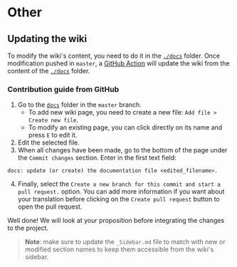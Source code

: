 # Other

## Updating the wiki

To modify the wiki's content, you need to do it in the
[`./docs`](https://github.com/datagir/nosgestesclimat/tree/master/docs)
folder.
Once modification pushed in `master`, a [GitHub
Action](https://github.com/datagir/nosgestesclimat/blob/master/.github/workflows/publish-wiki.yaml)
will update the wiki from the content of the
[`./docs`](https://github.com/datagir/nosgestesclimat/tree/master/docs)
folder.

### Contribution guide from GitHub

1. Go to the
   [`docs`](https://github.com/datagir/nosgestesclimat/tree/master/docs)
   folder in the `master` branch.
   - To add new wiki page, you need to create a new file: `Add file > Create new file`.
   - To modify an existing page, you can click directly on its name and press
     `E` to edit it.
2. Edit the selected file.
3. When all changes have been made, go to the bottom of the page under the `Commit changes` section. Enter in the first text field:

```
docs: update (or create) the documentation file <edited_filename>.
```

4. Finally, select the `Create a new branch for this commit and start a pull request.` option. You can add more information if you want about your
   translation before clicking on the `Create pull request` button to open the
   pull request.

Well done! We will look at your proposition before integrating the changes to
the project.

> **Note**: make sure to update the `_Sidebar.md` file to match with new
> or modified section names to keep them accessible from the wiki's sidebar.
